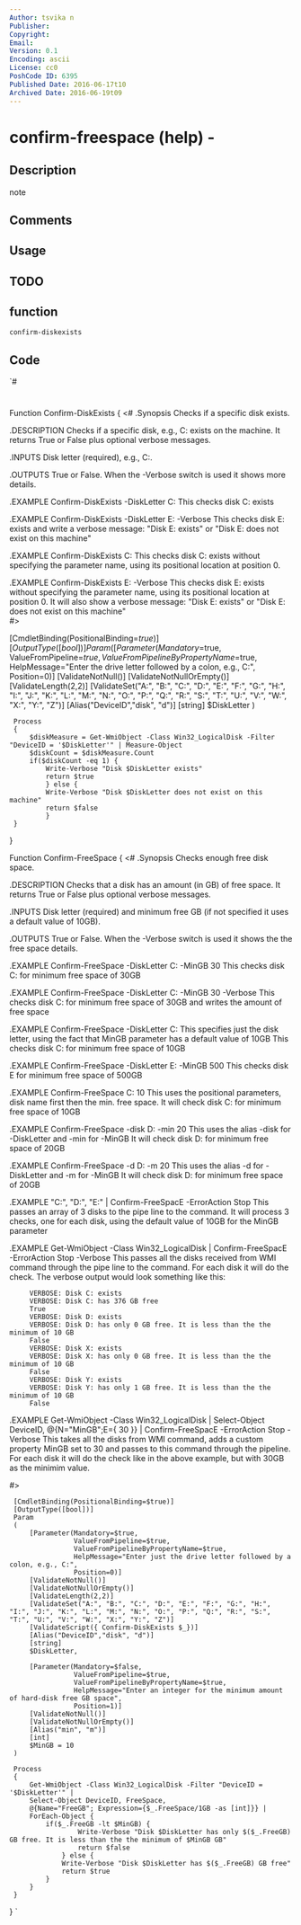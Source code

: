 ```yaml
---
Author: tsvika n
Publisher: 
Copyright: 
Email: 
Version: 0.1
Encoding: ascii
License: cc0
PoshCode ID: 6395
Published Date: 2016-06-17t10
Archived Date: 2016-06-19t09
---
```


# confirm-freespace (help) - 

## Description

note

## Comments



## Usage



## TODO



## function

`confirm-diskexists`

## Code

`#
 #
 Function Confirm-DiskExists
 {
 <#
 .Synopsis
    Checks if a specific disk exists.
 
 .DESCRIPTION
    Checks if a specific disk, e.g., C: exists on the machine. It returns True or False plus optional verbose messages.
 
 .INPUTS
     Disk letter (required), e.g., C:.
 
 .OUTPUTS
    True or False. When the -Verbose switch is used it shows more details.
     
 .EXAMPLE
    Confirm-DiskExists -DiskLetter C: 
         This checks disk C: exists
 
 .EXAMPLE
    Confirm-DiskExists -DiskLetter E: -Verbose
         This checks disk E: exists and write a verbose message:
         "Disk E: exists" 
         or 
         "Disk E: does not exist on this machine"
          
 .EXAMPLE
    Confirm-DiskExists C:
         This checks disk C: exists without specifying the parameter name, using its positional location at position 0.
 
 .EXAMPLE
    Confirm-DiskExists E: -Verbose
    This checks disk E: exists without specifying the parameter name, using its positional location at position 0.
         It will also show a verbose message:
         "Disk E: exists" 
         or 
         "Disk E: does not exist on this machine"       
 #>
 
 [CmdletBinding(PositionalBinding=$true)]
     [OutputType([bool])]
     Param
     (
         [Parameter(Mandatory=$true,
                    ValueFromPipeline=$true,
                    ValueFromPipelineByPropertyName=$true,
                    HelpMessage="Enter the drive letter followed by a colon, e.g., C:",
                    Position=0)]
         [ValidateNotNull()]
         [ValidateNotNullOrEmpty()]
         [ValidateLength(2,2)]
         [ValidateSet("A:", "B:", "C:", "D:", "E:", "F:", "G:", "H:", "I:", "J:", "K:", "L:", "M:", "N:", "O:", "P:", "Q:", "R:", "S:", "T:", "U:", "V:", "W:", "X:", "Y:", "Z")]
         [Alias("DeviceID","disk", "d")]
         [string]
         $DiskLetter
     )
 
     Process
     {
         $diskMeasure = Get-WmiObject -Class Win32_LogicalDisk -Filter "DeviceID = '$DiskLetter'" | Measure-Object
         $diskCount = $diskMeasure.Count
         if($diskCount -eq 1) { 
             Write-Verbose "Disk $DiskLetter exists"
             return $true 
             } else { 
             Write-Verbose "Disk $DiskLetter does not exist on this machine"
             return $false 
             } 
     }
 }
 
 
 Function Confirm-FreeSpace
 {
 <#
 .Synopsis
    Checks enough free disk space.
 
 .DESCRIPTION
    Checks that a disk has an amount (in GB) of free space. It returns True or False plus optional verbose messages.
 
 .INPUTS
     Disk letter (required) and minimum free GB (if not specified it uses a default value of 10GB).
 
 .OUTPUTS
    True or False. When the -Verbose switch is used it shows the the free space details.
    
 .EXAMPLE
    Confirm-FreeSpace -DiskLetter C: -MinGB 30
         This checks disk C: for minimum free space of 30GB
 
 .EXAMPLE
    Confirm-FreeSpace -DiskLetter C: -MinGB 30 -Verbose
         This checks disk C: for minimum free space of 30GB and writes the amount of free space
         
 .EXAMPLE
    Confirm-FreeSpace -DiskLetter C:
    This specifies just the disk letter, using the fact that MinGB parameter has a default value of 10GB
         This checks disk C: for minimum free space of 10GB
 
 .EXAMPLE
    Confirm-FreeSpace -DiskLetter E: -MinGB 500
         This checks disk E for minimum free space of 500GB
 
 .EXAMPLE
    Confirm-FreeSpace C: 10
    This uses the positional parameters, disk name first then the min. free space.
         It will check disk C: for minimum free space of 10GB
 
 .EXAMPLE
    Confirm-FreeSpace -disk D: -min 20
    This uses the alias -disk for -DiskLetter and -min for -MinGB
         It will check disk D: for minimum free space of 20GB
 
 .EXAMPLE
    Confirm-FreeSpace -d D: -m 20
    This uses the alias -d for -DiskLetter and -m for -MinGB
         It will check disk D: for minimum free space of 20GB
 
 .EXAMPLE
    "C:", "D:", "E:" | Confirm-FreeSpacE -ErrorAction Stop
    This passes an array of 3 disks to the pipe line to the command.
         It will process 3 checks, one for each disk, using the default value of 10GB for the MinGB parameter
 
 .EXAMPLE
    Get-WmiObject -Class Win32_LogicalDisk | Confirm-FreeSpacE -ErrorAction Stop -Verbose
    This passes all the disks received from WMI command through the pipe line to the command.
         For each disk it will do the check. The verbose output would look something like this:
 
         VERBOSE: Disk C: exists
         VERBOSE: Disk C: has 376 GB free
         True
         VERBOSE: Disk D: exists
         VERBOSE: Disk D: has only 0 GB free. It is less than the the minimum of 10 GB
         False
         VERBOSE: Disk X: exists
         VERBOSE: Disk X: has only 0 GB free. It is less than the the minimum of 10 GB
         False
         VERBOSE: Disk Y: exists
         VERBOSE: Disk Y: has only 1 GB free. It is less than the the minimum of 10 GB
         False
 
 .EXAMPLE
    Get-WmiObject -Class Win32_LogicalDisk | Select-Object DeviceID, @{N="MinGB";E={ 30 }} | Confirm-FreeSpacE -ErrorAction Stop -Verbose
    This takes all the disks from WMI command, adds a custom property MinGB set to 30 and passes to this command through the pipeline.
         For each disk it will do the check like in the above example, but with 30GB as the minimim value.
        
 #>
 
     [CmdletBinding(PositionalBinding=$true)]
     [OutputType([bool])]
     Param
     (
         [Parameter(Mandatory=$true,
                    ValueFromPipeline=$true,
                    ValueFromPipelineByPropertyName=$true,
                    HelpMessage="Enter just the drive letter followed by a colon, e.g., C:",
                    Position=0)]
         [ValidateNotNull()]
         [ValidateNotNullOrEmpty()]
         [ValidateLength(2,2)]
         [ValidateSet("A:", "B:", "C:", "D:", "E:", "F:", "G:", "H:", "I:", "J:", "K:", "L:", "M:", "N:", "O:", "P:", "Q:", "R:", "S:", "T:", "U:", "V:", "W:", "X:", "Y:", "Z")]
         [ValidateScript({ Confirm-DiskExists $_})]
         [Alias("DeviceID","disk", "d")] 
         [string]
         $DiskLetter,
 
         [Parameter(Mandatory=$false,
                    ValueFromPipeline=$true,
                    ValueFromPipelineByPropertyName=$true,
                    HelpMessage="Enter an integer for the minimum amount of hard-disk free GB space",
                    Position=1)]
         [ValidateNotNull()]
         [ValidateNotNullOrEmpty()]
         [Alias("min", "m")] 
         [int]
         $MinGB = 10
     )
 
     Process
     {
         Get-WmiObject -Class Win32_LogicalDisk -Filter "DeviceID = '$DiskLetter'" |
         Select-Object DeviceID, FreeSpace, 
         @{Name="FreeGB"; Expression={$_.FreeSpace/1GB -as [int]}} | 
         ForEach-Object { 
             if($_.FreeGB -lt $MinGB) {
                     Write-Verbose "Disk $DiskLetter has only $($_.FreeGB) GB free. It is less than the the minimum of $MinGB GB"
                     return $false
                 } else {
                 Write-Verbose "Disk $DiskLetter has $($_.FreeGB) GB free" 
                 return $true
             } 
         }
     }
 }
`

